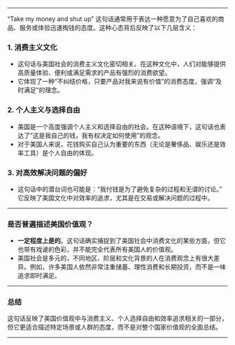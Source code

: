 
---

“Take my money and shut up” 这句话通常用于表达一种愿意为了自己喜欢的商品、服务或体验迅速掏钱的态度。这种心态背后反映了以下几层含义：

### 1. **消费主义文化**
- 这句话与美国社会的消费主义文化密切相关。在这种文化中，人们对能够提供高质量体验、便利或满足需求的产品有强烈的消费欲望。
- 它体现了一种“不纠结价格，只要产品对我来说有价值”的消费态度，强调“及时满足”的理念。

### 2. **个人主义与选择自由**
- 美国是一个高度强调个人主义和选择自由的社会。在这种语境下，这句话也表达了“这是我自己的钱，我有权决定如何使用”的观念。
- 对于美国人来说，花钱购买自己认为重要的东西（无论是奢侈品、娱乐还是效率工具）是个人自由的体现。

### 3. **对高效解决问题的偏好**
- 这句话中的潜台词也可能是：“我付钱是为了避免复杂的过程和无谓的讨论。” 它反映了美国文化中对效率的追求，尤其是在交易或解决问题的过程中。

---

### 是否普遍描述美国价值观？
- **一定程度上是的**。这句话确实捕捉到了美国社会中消费文化的某些方面，但它也带有戏谑的色彩，并不能完全代表所有美国人的价值观。
- 美国社会是多元的，不同地区、阶层和文化背景的人在消费观念上有很大差异。例如，许多美国人依然非常注重储蓄、理性消费和长期投资，而不是一味追求即时满足。

---

### 总结
这句话反映了美国价值观中与消费主义、个人选择自由和效率追求相关的一部分，但它更适合描述特定场景或人群的态度，而不是对整个国家价值观的全面总结。

---
